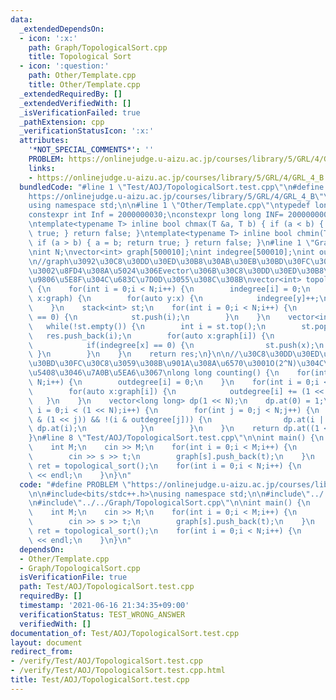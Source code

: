 ```yaml
---
data:
  _extendedDependsOn:
  - icon: ':x:'
    path: Graph/TopologicalSort.cpp
    title: Topological Sort
  - icon: ':question:'
    path: Other/Template.cpp
    title: Other/Template.cpp
  _extendedRequiredBy: []
  _extendedVerifiedWith: []
  _isVerificationFailed: true
  _pathExtension: cpp
  _verificationStatusIcon: ':x:'
  attributes:
    '*NOT_SPECIAL_COMMENTS*': ''
    PROBLEM: https://onlinejudge.u-aizu.ac.jp/courses/library/5/GRL/4/GRL_4_B
    links:
    - https://onlinejudge.u-aizu.ac.jp/courses/library/5/GRL/4/GRL_4_B
  bundledCode: "#line 1 \"Test/AOJ/TopologicalSort.test.cpp\"\n#define PROBLEM \"\
    https://onlinejudge.u-aizu.ac.jp/courses/library/5/GRL/4/GRL_4_B\"\n\n#include<bits/stdc++.h>\n\
    using namespace std;\n\n#line 1 \"Other/Template.cpp\"\ntypedef long long ll;\n\
    constexpr int Inf = 2000000030;\nconstexpr long long INF= 2000000000000000000;\n\
    \ntemplate<typename T> inline bool chmax(T &a, T b) { if (a < b) { a = b; return\
    \ true; } return false; }\ntemplate<typename T> inline bool chmin(T &a, T b) {\
    \ if (a > b) { a = b; return true; } return false; }\n#line 1 \"Graph/TopologicalSort.cpp\"\
    \nint N;\nvector<int> graph[500010];\nint indegree[500010];\nint outdegree[500010];\n\
    \n//graph\u3092\u30C8\u30DD\u30ED\u30B8\u30AB\u30EB\u30BD\u30FC\u30C8\u3059\u308B\
    \u3002\u8FD4\u308A\u5024\u306Evector\u306B\u30C8\u30DD\u30ED\u30B8\u30AB\u30EB\
    \u9806\u5E8F\u304C\u683C\u7D0D\u3055\u308C\u308B\nvector<int> topological_sort()\
    \ {\n    for(int i = 0;i < N;i++) {\n        indegree[i] = 0;\n    }\n    for(auto\
    \ x:graph) {\n        for(auto y:x) {\n            indegree[y]++;\n        }\n\
    \    }\n    stack<int> st;\n    for(int i = 0;i < N;i++) {\n        if(indegree[i]\
    \ == 0) {\n            st.push(i);\n        }\n    }\n    vector<int> res;\n \
    \   while(!st.empty()) {\n        int i = st.top();\n        st.pop();\n     \
    \   res.push_back(i);\n        for(auto x:graph[i]) {\n            indegree[x]--;\n\
    \            if(indegree[x] == 0) {\n                st.push(x);\n           \
    \ }\n        }\n    }\n    return res;\n}\n\n//\u30C8\u30DD\u30ED\u30B8\u30AB\u30EB\
    \u30BD\u30FC\u30C8\u3059\u308B\u901A\u308A\u6570\u3001O(2^N)\u304C\u9593\u306B\
    \u5408\u3046\u7A0B\u5EA6\u3067\nlong long counting() {\n    for(int i = 0;i <\
    \ N;i++) {\n        outdegree[i] = 0;\n    }\n    for(int i = 0;i < N;i++) {\n\
    \        for(auto x:graph[i]) {\n            outdegree[i] += (1 << x);\n     \
    \   }\n    }\n    vector<long long> dp(1 << N);\n    dp.at(0) = 1;\n    for(int\
    \ i = 0;i < (1 << N);i++) {\n        for(int j = 0;j < N;j++) {\n            if(!(i\
    \ & (1 << j)) && !(i & outdegree[j])) {\n                dp.at(i | (1 << j)) +=\
    \ dp.at(i);\n            }\n        }\n    }\n    return dp.at((1 << N) - 1);\n\
    }\n#line 8 \"Test/AOJ/TopologicalSort.test.cpp\"\n\nint main() {\n    cin >> N;\n\
    \    int M;\n    cin >> M;\n    for(int i = 0;i < M;i++) {\n        int s,t;\n\
    \        cin >> s >> t;\n        graph[s].push_back(t);\n    }\n    vector<int>\
    \ ret = topological_sort();\n    for(int i = 0;i < N;i++) {\n        cout << ret.at(i)\
    \ << endl;\n    }\n}\n"
  code: "#define PROBLEM \"https://onlinejudge.u-aizu.ac.jp/courses/library/5/GRL/4/GRL_4_B\"\
    \n\n#include<bits/stdc++.h>\nusing namespace std;\n\n#include\"../../Other/Template.cpp\"\
    \n#include\"../../Graph/TopologicalSort.cpp\"\n\nint main() {\n    cin >> N;\n\
    \    int M;\n    cin >> M;\n    for(int i = 0;i < M;i++) {\n        int s,t;\n\
    \        cin >> s >> t;\n        graph[s].push_back(t);\n    }\n    vector<int>\
    \ ret = topological_sort();\n    for(int i = 0;i < N;i++) {\n        cout << ret.at(i)\
    \ << endl;\n    }\n}\n"
  dependsOn:
  - Other/Template.cpp
  - Graph/TopologicalSort.cpp
  isVerificationFile: true
  path: Test/AOJ/TopologicalSort.test.cpp
  requiredBy: []
  timestamp: '2021-06-16 21:34:35+09:00'
  verificationStatus: TEST_WRONG_ANSWER
  verifiedWith: []
documentation_of: Test/AOJ/TopologicalSort.test.cpp
layout: document
redirect_from:
- /verify/Test/AOJ/TopologicalSort.test.cpp
- /verify/Test/AOJ/TopologicalSort.test.cpp.html
title: Test/AOJ/TopologicalSort.test.cpp
---
```

